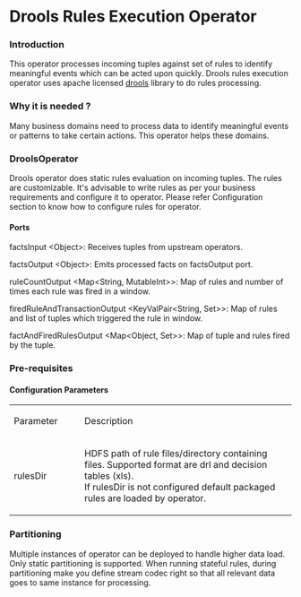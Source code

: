 Drools Rules Execution Operator
=====================

### Introduction
This operator processes incoming tuples against set of rules to identify meaningful events which can be acted upon quickly. Drools rules execution operator uses apache licensed [drools](https://www.drools.org/) library to do rules processing.


### Why it is needed ?
Many business domains need to process data to identify meaningful events or patterns to take certain actions. This operator helps these domains.

### DroolsOperator
Drools operator does static rules evaluation on incoming tuples. The rules are customizable. It's advisable to write rules as per your business requirements and configure it to operator. Please refer Configuration section to know how to configure rules for operator.

#### Ports
factsInput  &lt;Object&gt;: Receives tuples from upstream operators.

factsOutput &lt;Object&gt;: Emits processed facts on factsOutput port.

ruleCountOutput &lt;Map<String, MutableInt>&gt;: Map of rules and number of times each rule was fired in a window.

firedRuleAndTransactionOutput &lt;KeyValPair<String, Set<Object>>&gt;: Map of rules and list of tuples which triggered the rule in window.

factAndFiredRulesOutput &lt;Map<Object, Set<String>>&gt;: Map of tuple and rules fired by the tuple.

### Pre-requisites


#### Configuration Parameters
<table>
<col width="25%" />
<col width="75%" />
<tbody>
<tr class="odd">
<td align="left"><p>Parameter</p></td>
<td align="left"><p>Description</p></td>
</tr>
<tr class="even">
<td align="left"><p>rulesDir</p></td>
<td align="left"><p>HDFS path of rule files/directory containing files. Supported format are drl and decision tables (xls). <br/>If rulesDir is not configured default packaged rules are loaded by operator.</p></td>
</tr>
</tbody>
</table>

### Partitioning
Multiple instances of operator can be deployed to handle higher data load. Only static partitioning is supported. When running stateful rules, during partitioning make you define stream codec right so that all relevant data goes to same instance for processing.
